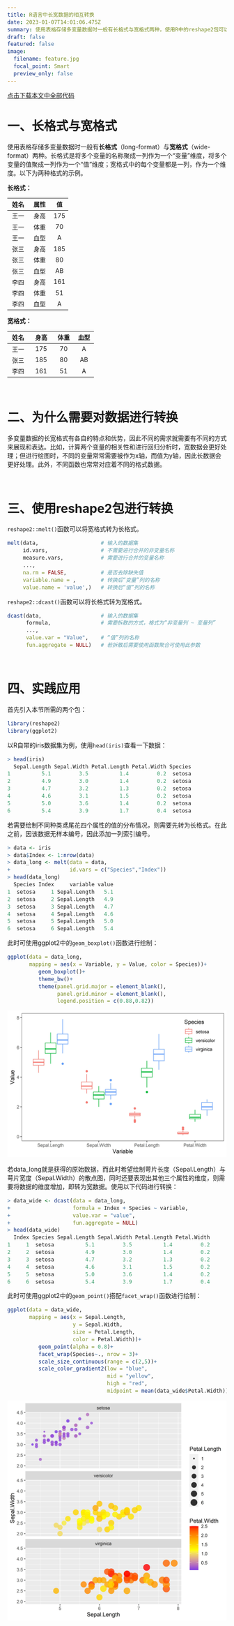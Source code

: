 ```yaml
---
title: R语言中长宽数据的相互转换
date: 2023-01-07T14:01:06.475Z
summary: 使用表格存储多变量数据时一般有长格式与宽格式两种，使用R中的reshape2包可以对这两种格式进行快捷地转换。
draft: false
featured: false
image:
  filename: feature.jpg
  focal_point: Smart
  preview_only: false
---
```

[点击下载本文中全部代码](R语言中长宽数据的相互转换_代码.R)

# 一、长格式与宽格式

使用表格存储多变量数据时一般有**长格式**（long-format）与**宽格式**（wide-format）两种。长格式是将多个变量的名称聚成一列作为一个“变量”维度，将多个变量的值聚成一列作为一个“值”维度；宽格式中的每个变量都是一列，作为一个维度。以下为两种格式的示例。

**长格式：**

| 姓名  | 属性  | 值   |
| :---: | :---: | :---: |
| 王一  | 身高  | 175 |
| 王一  | 体重  | 70  |
| 王一  | 血型  | A   |
| 张三  | 身高  | 185 |
| 张三  | 体重  | 80  |
| 张三  | 血型  | AB  |
| 李四  | 身高  | 161 |
| 李四  | 体重  | 51  |
| &nbsp;李四&nbsp;  | &nbsp;血型&nbsp;  | &nbsp;A&nbsp;   |



**宽格式：**

| 姓名  | 身高  | 体重  | 血型  |
| :---: | :---: | :---: | :---: |
| 王一  | 175 | 70  | A   |
| 张三  | 185 | 80  | AB  |
| &nbsp;李四&nbsp;  | &nbsp;&nbsp;161&nbsp;&nbsp; | &nbsp;&nbsp;51&nbsp;&nbsp;  | &nbsp;&nbsp;&nbsp;A&nbsp;&nbsp;&nbsp;   |

&nbsp;

# 二、为什么需要对数据进行转换

多变量数据的长宽格式有各自的特点和优势，因此不同的需求就需要有不同的方式来展现和表达。比如，计算两个变量的相关性和进行回归分析时，宽数据会更好处理；但进行绘图时，不同的变量常常需要被作为x轴，而值为y轴，因此长数据会更好处理。此外，不同函数也常常对应着不同的格式数据。

&nbsp;

# 三、使用reshape2包进行转换

`reshape2::melt()`函数可以将宽格式转为长格式。

```r
melt(data,                    # 输入的数据集
     id.vars,                 # 不需要进行合并的非变量名称
     measure.vars,            # 需要进行合并的变量名称
     ...,
     na.rm = FALSE,           # 是否去除缺失值
     variable.name = ,        # 转换后“变量”列的名称
     value.name = 'value',)   # 转换后“值”列的名称
```

`reshape2::dcast()`函数可以将长格式转为宽格式。

```r
dcast(data,                   # 输入的数据集
      formula,                # 需要拆散的方式，格式为“非变量列 ~ 变量列”
      ...,
      value.var = "Value",    # “值”列的名称
      fun.aggregate = NULL)   # 若拆散后需要使用函数聚合可使用此参数
```
&nbsp;


# 四、实践应用



首先引入本节所需的两个包：


```r
library(reshape2)
library(ggplot2)
```


以R自带的iris数据集为例，使用`head(iris)`查看一下数据：


```r
> head(iris)
  Sepal.Length Sepal.Width Petal.Length Petal.Width Species
1          5.1         3.5          1.4         0.2  setosa
2          4.9         3.0          1.4         0.2  setosa
3          4.7         3.2          1.3         0.2  setosa
4          4.6         3.1          1.5         0.2  setosa
5          5.0         3.6          1.4         0.2  setosa
6          5.4         3.9          1.7         0.4  setosa
```



若需要绘制不同种类鸢尾花四个属性的值的分布情况，则需要先转为长格式。在此之前，因该数据无样本编号，因此添加一列索引编号。

```r
> data <- iris
> data$Index <- 1:nrow(data)
> data_long <- melt(data = data, 
+                   id.vars = c("Species","Index"))
> head(data_long)
  Species Index     variable value
1  setosa     1 Sepal.Length   5.1
2  setosa     2 Sepal.Length   4.9
3  setosa     3 Sepal.Length   4.7
4  setosa     4 Sepal.Length   4.6
5  setosa     5 Sepal.Length   5.0
6  setosa     6 Sepal.Length   5.4
```




此时可使用ggplot2中的`geom_boxplot()`函数进行绘制：

```r
ggplot(data = data_long,
       mapping = aes(x = Variable, y = Value, color = Species))+
          geom_boxplot()+
          theme_bw()+
          theme(panel.grid.major = element_blank(),
                panel.grid.minor = element_blank(),
                legend.position = c(0.88,0.82))
```

![](ex_data_long.jpg)

若data_long就是获得的原始数据，而此时希望绘制萼片长度（Sepal.Length）与萼片宽度（Sepal.Width）的散点图，同时还要表现出其他三个属性的维度，则需要将数据的维度增加，即转为宽数据。使用以下代码进行转换：

```r
> data_wide <- dcast(data = data_long,
+                    formula = Index + Species ~ variable,
+                    value.var = "value",
+                    fun.aggregate = NULL)
> head(data_wide)
  Index Species Sepal.Length Sepal.Width Petal.Length Petal.Width
1     1  setosa          5.1         3.5          1.4         0.2
2     2  setosa          4.9         3.0          1.4         0.2
3     3  setosa          4.7         3.2          1.3         0.2
4     4  setosa          4.6         3.1          1.5         0.2
5     5  setosa          5.0         3.6          1.4         0.2
6     6  setosa          5.4         3.9          1.7         0.4
```




此时可使用ggplot2中的`geom_point()`搭配`facet_wrap()`函数进行绘制：

```r
ggplot(data = data_wide,
       mapping = aes(x = Sepal.Length,
                     y = Sepal.Width,
                     size = Petal.Length,
                     color = Petal.Width))+
          geom_point(alpha = 0.8)+
          facet_wrap(Species~., nrow = 3)+
          scale_size_continuous(range = c(2,5))+
          scale_color_gradient2(low = "blue",
                                mid = "yellow",
                                high = "red",
                                midpoint = mean(data_wide$Petal.Width))
```
![](ex_data_wide.jpg)